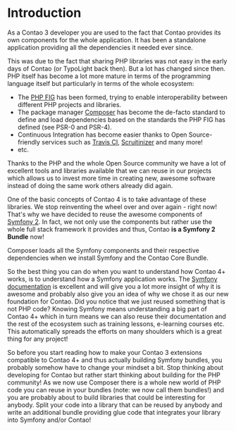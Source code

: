 # Introduction

As a Contao 3 developer you are used to the fact that Contao provides its own
components for the whole application. It has been a standalone application
providing all the dependencies it needed ever since.

This was due to the fact that sharing PHP libraries was not easy in the early
days of Contao (or TypoLight back then). But a lot has changed since then. PHP
itself has become a lot more mature in terms of the programming language itself
but particularly in terms of the whole ecosystem:

* The [PHP FIG](http://www.php-fig.org/) has been formed, trying to enable
interoperability between different PHP projects and libraries.
* The package manager [Composer](https://getcomposer.org/) has become the
de-facto standard to define and load dependencies based on the standards the
PHP FIG has defined (see PSR-0 and PSR-4).
* Continuous Integration has become easier thanks to Open Source-friendly
services such as [Travis CI](https://travis-ci.org/),
[Scruitinizer](https://scrutinizer-ci.com/) and many more!
* etc.

Thanks to the PHP and the whole Open Source community we have a lot of
excellent tools and libraries available that we can reuse in our projects which
allows us to invest more time in creating new, awesome software instead of
doing the same work others already did again.

One of the basic concepts of Contao 4 is to take advantage of these libraries.
We stop reinventing the wheel over and over again - right now! That's why we
have decided to reuse the awesome components of
[Symfony 2](http://symfony.com/). In fact, we not only use the components but
rather use the whole full stack framework it provides and thus, Contao
**is a Symfony 2 Bundle** now!

Composer loads all the Symfony components and their respective dependencies
when we install Symfony and the Contao Core Bundle.

So the best thing you can do when you want to understand how Contao 4+ works,
is to understand how a Symfony application works. The
[Symfony documentation](http://symfony.com/doc/current/index.html) is excellent
and will give you a lot more insight of why it is awesome and probably also
give you an idea of why we chose it as our new foundation for Contao.
Did you notice that we just reused something that is not PHP code? Knowing
Symfony means understanding a big part of Contao 4+ which in turn means we can
also reuse their documentation and the rest of the ecosystem such as training
lessons, e-learning courses etc. This automatically spreads the efforts on many
shoulders which is a great thing for any project!

So before you start reading how to make your Contao 3 extensions compatible to
Contao 4+ and thus actually building Symfony bundles, you probably somehow have
to change your mindset a bit.
Stop thinking about developing for Contao but rather start thinking about
building for the PHP community! As we now use Composer there is a whole new
world of PHP code you can reuse in your bundles
(note: we now call them bundles!) and you are probably about to build libraries
that could be interesting for anybody. Split your code into a library that can
be reused by anybody and write an additional bundle providing glue code that
integrates your library into Symfony and/or Contao!

